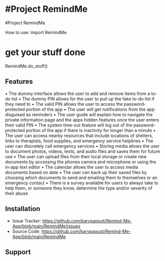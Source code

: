 #Project RemindMe
=================
#Project RemindMe 

How to use:
  import RemindMe
  # get your stuff done
  RemindMe.do_stuff()
  
Features
--------
•	The dummy interface allows the user to add and remove items from a to-do list
•	The dummy PIN allows for the user to pull up the fake to-do list if they need to
•	The valid PIN allows the user to access the password-protected portion of the app
•	The user will get notifications from the app disguised as reminders
•	The user guide will explain how to navigate the private information page and the apps hidden features once the user enters their valid PIN
•	The system time-out feature will log out of the password-protected portion of the app if there is inactivity for longer than a minute
•	The user can access nearby resources that include locations of shelters, links to therapists, food supplies, and emergency service helplines
•	The user can discretely call emergency services
•	Storing media allows the user to document photos, videos, texts, and audio files and saves them for future use
•	The user can upload files from their local storage or create new documents by accessing the phones camera and microphone or using the in-app text editor
•	The calendar allows the user to access media documents based on date
•	The user can back up their saved files by choosing which documents to send and emailing them to themselves or an emergency contact
•	There is a survey available for users to always take to help them, or someone they know, determine the type and/or severity of their abuse

Installation
------------
- Issue Tracker: https://github.com/karypaquot/Remind-Me-App/blob/main/RemindMe/issues
- Source Code: https://github.com/karypaquot/Remind-Me-App/blob/main/RemindMe

Support
-------



